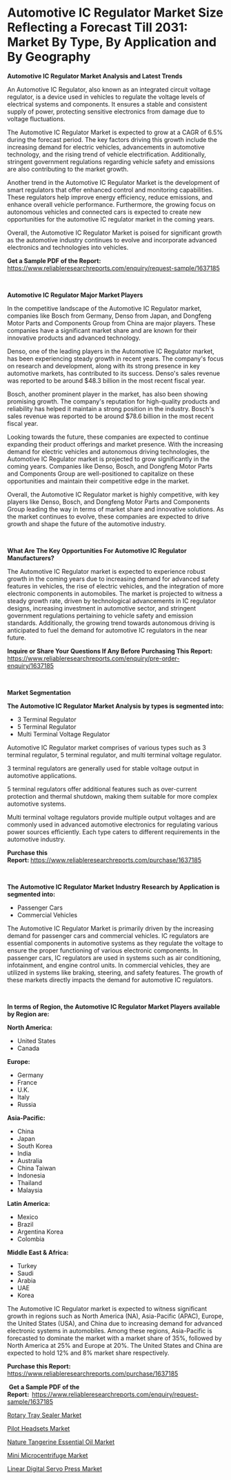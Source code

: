 <p><h1>Automotive IC Regulator Market Size Reflecting a Forecast Till 2031: Market By Type, By Application and By Geography</h1></p><p><strong>Automotive IC Regulator Market Analysis and Latest Trends</strong></p>
<p><p>An Automotive IC Regulator, also known as an integrated circuit voltage regulator, is a device used in vehicles to regulate the voltage levels of electrical systems and components. It ensures a stable and consistent supply of power, protecting sensitive electronics from damage due to voltage fluctuations.</p><p>The Automotive IC Regulator Market is expected to grow at a CAGR of 6.5% during the forecast period. The key factors driving this growth include the increasing demand for electric vehicles, advancements in automotive technology, and the rising trend of vehicle electrification. Additionally, stringent government regulations regarding vehicle safety and emissions are also contributing to the market growth.</p><p>Another trend in the Automotive IC Regulator Market is the development of smart regulators that offer enhanced control and monitoring capabilities. These regulators help improve energy efficiency, reduce emissions, and enhance overall vehicle performance. Furthermore, the growing focus on autonomous vehicles and connected cars is expected to create new opportunities for the automotive IC regulator market in the coming years.</p><p>Overall, the Automotive IC Regulator Market is poised for significant growth as the automotive industry continues to evolve and incorporate advanced electronics and technologies into vehicles.</p></p>
<p><strong>Get a Sample PDF of the Report:&nbsp;</strong> <a href="https://www.reliableresearchreports.com/enquiry/request-sample/1637185">https://www.reliableresearchreports.com/enquiry/request-sample/1637185</a></p>
<p>&nbsp;</p>
<p><strong>Automotive IC Regulator Major Market Players</strong></p>
<p><p>In the competitive landscape of the Automotive IC Regulator market, companies like Bosch from Germany, Denso from Japan, and Dongfeng Motor Parts and Components Group from China are major players. These companies have a significant market share and are known for their innovative products and advanced technology.</p><p>Denso, one of the leading players in the Automotive IC Regulator market, has been experiencing steady growth in recent years. The company's focus on research and development, along with its strong presence in key automotive markets, has contributed to its success. Denso's sales revenue was reported to be around $48.3 billion in the most recent fiscal year.</p><p>Bosch, another prominent player in the market, has also been showing promising growth. The company's reputation for high-quality products and reliability has helped it maintain a strong position in the industry. Bosch's sales revenue was reported to be around $78.6 billion in the most recent fiscal year.</p><p>Looking towards the future, these companies are expected to continue expanding their product offerings and market presence. With the increasing demand for electric vehicles and autonomous driving technologies, the Automotive IC Regulator market is projected to grow significantly in the coming years. Companies like Denso, Bosch, and Dongfeng Motor Parts and Components Group are well-positioned to capitalize on these opportunities and maintain their competitive edge in the market.</p><p>Overall, the Automotive IC Regulator market is highly competitive, with key players like Denso, Bosch, and Dongfeng Motor Parts and Components Group leading the way in terms of market share and innovative solutions. As the market continues to evolve, these companies are expected to drive growth and shape the future of the automotive industry.</p></p>
<p>&nbsp;</p>
<p><strong>What Are The Key Opportunities For Automotive IC Regulator Manufacturers?</strong></p>
<p><p>The Automotive IC Regulator market is expected to experience robust growth in the coming years due to increasing demand for advanced safety features in vehicles, the rise of electric vehicles, and the integration of more electronic components in automobiles. The market is projected to witness a steady growth rate, driven by technological advancements in IC regulator designs, increasing investment in automotive sector, and stringent government regulations pertaining to vehicle safety and emission standards. Additionally, the growing trend towards autonomous driving is anticipated to fuel the demand for automotive IC regulators in the near future.</p></p>
<p><strong>Inquire or Share Your Questions If Any Before Purchasing This Report:</strong> <a href="https://www.reliableresearchreports.com/enquiry/pre-order-enquiry/1637185">https://www.reliableresearchreports.com/enquiry/pre-order-enquiry/1637185</a></p>
<p>&nbsp;</p>
<p><strong>Market Segmentation</strong></p>
<p><strong>The Automotive IC Regulator Market Analysis by types is segmented into:</strong></p>
<p><ul><li>3 Terminal Regulator</li><li>5 Terminal Regulator</li><li>Multi Terminal Voltage Regulator</li></ul></p>
<p><p>Automotive IC Regulator market comprises of various types such as 3 terminal regulator, 5 terminal regulator, and multi terminal voltage regulator. </p><p>3 terminal regulators are generally used for stable voltage output in automotive applications. </p><p>5 terminal regulators offer additional features such as over-current protection and thermal shutdown, making them suitable for more complex automotive systems.</p><p>Multi terminal voltage regulators provide multiple output voltages and are commonly used in advanced automotive electronics for regulating various power sources efficiently. Each type caters to different requirements in the automotive industry.</p></p>
<p><strong>Purchase this Report:&nbsp;</strong><a href="https://www.reliableresearchreports.com/purchase/1637185">https://www.reliableresearchreports.com/purchase/1637185</a></p>
<p>&nbsp;</p>
<p><strong>The Automotive IC Regulator Market Industry Research by Application is segmented into:</strong></p>
<p><ul><li>Passenger Cars</li><li>Commercial Vehicles</li></ul></p>
<p><p>The Automotive IC Regulator Market is primarily driven by the increasing demand for passenger cars and commercial vehicles. IC regulators are essential components in automotive systems as they regulate the voltage to ensure the proper functioning of various electronic components. In passenger cars, IC regulators are used in systems such as air conditioning, infotainment, and engine control units. In commercial vehicles, they are utilized in systems like braking, steering, and safety features. The growth of these markets directly impacts the demand for automotive IC regulators.</p></p>
<p>&nbsp;</p>
<p><strong>In terms of Region, the Automotive IC Regulator Market Players available by Region are:</strong></p>
<p>
    <p> <strong> North America: </strong>
        <ul>
            <li>United States</li>
            <li>Canada</li>
        </ul>
        </p> 
    <p> <strong> Europe: </strong>
        <ul>
            <li>Germany</li>
            <li>France</li>
            <li>U.K.</li>
            <li>Italy</li>
            <li>Russia</li>
        </ul>
        </p> 
    <p> <strong> Asia-Pacific: </strong>
        <ul>
            <li>China</li>
            <li>Japan</li>
            <li>South Korea</li>
            <li>India</li>
            <li>Australia</li>
            <li>China Taiwan</li>
            <li>Indonesia</li>
            <li>Thailand</li>
            <li>Malaysia</li>
        </ul>
        </p> 
    <p> <strong> Latin America: </strong>
        <ul>
            <li>Mexico</li>
            <li>Brazil</li>
            <li>Argentina Korea</li>
            <li>Colombia</li>
        </ul>
        </p> 
    <p> <strong> Middle East & Africa: </strong>
        <ul>
            <li>Turkey</li>
            <li>Saudi</li>
            <li>Arabia</li>
            <li>UAE</li>
            <li>Korea</li>
        </ul>
    </p>
    </p>
<p><p>The Automotive IC Regulator market is expected to witness significant growth in regions such as North America (NA), Asia-Pacific (APAC), Europe, the United States (USA), and China due to increasing demand for advanced electronic systems in automobiles. Among these regions, Asia-Pacific is forecasted to dominate the market with a market share of 35%, followed by North America at 25% and Europe at 20%. The United States and China are expected to hold 12% and 8% market share respectively.</p></p>
<p><strong>Purchase this Report: </strong><a href="https://www.reliableresearchreports.com/purchase/1637185">https://www.reliableresearchreports.com/purchase/1637185</a></p>
<p>&nbsp;<strong>Get a Sample PDF of the Report:&nbsp;&nbsp;</strong><a href="https://www.reliableresearchreports.com/enquiry/request-sample/1637185">https://www.reliableresearchreports.com/enquiry/request-sample/1637185</a></p>
<p><strong></strong></p>
<p><p><a href="https://issuu.com/reportprime-2/docs/rotary-tray-sealer-market-size-2030.pptx">Rotary Tray Sealer Market</a></p><p><a href="https://issuu.com/reportprime-2/docs/pilot-headsets-market-size-2030.pptx">Pilot Headsets Market</a></p><p><a href="https://github.com/sonuprakash1/Market-Research-Report-List-1/blob/main/nature-tangerine-essential-oil-market.md">Nature Tangerine Essential Oil Market</a></p><p><a href="https://medium.com/@birdielynch2022/mini-microcentrifuge-market-outlook-industry-overview-and-forecast-2024-to-2031-2f307705c3ed">Mini Microcentrifuge Market</a></p><p><a href="https://github.com/jhcraigie/Market-Research-Report-List-1/blob/main/linear-digital-servo-press-market.md">Linear Digital Servo Press Market</a></p></p>